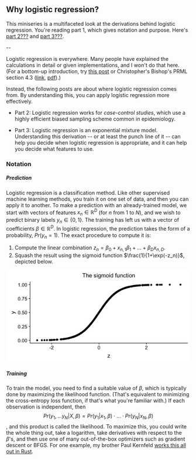 ## Why logistic regression?

This miniseries is a multifaceted look at the derivations behind logistic regression. You're reading part 1, which gives notation and purpose. Here's [part 2???](???) and [part 3???](???).

--

Logistic regression is everywhere. Many people have explained the calculations in detail or given implementations, and I won't do that here. (For a bottom-up introduction, try [this post](http://adit.io/posts/2016-03-13-Logistic-Regression.html) or Christopher's Bishop's PRML section 4.3 ([link](https://www.amazon.es/Pattern-Recognition-Learning-Information-Statistics/dp/0387310738), [pdf](http://users.isr.ist.utl.pt/~wurmd/Livros/school/Bishop%20-%20Pattern%20Recognition%20And%20Machine%20Learning%20-%20Springer%20%202006.pdf)).) 

Instead, the following posts are about where logistic regression comes from. By understanding this, you can apply logistic regression more effectively.

- Part 2: Logistic regression works for *case-control studies*, which use a highly efficient biased sampling scheme common in epidemiology. 

- Part 3: Logistic regression is an exponential mixture model. Understanding this derivation -- or at least the punch line of it -- can help you decide when logistic regression is appropriate, and it can help you decide what features to use. 
 

### Notation

##### Prediction

Logistic regression is a classification method. Like other supervised machine learning methods, you train it on one set of data, and then you can apply it to another. To make a prediction with an already-trained  model, we start with vectors of features $x_n\in \mathbb{R}^D$ (for $n$ from $1$ to $N$), and we wish to predict binary labels $y_n \in \{0, 1\}$. The training has left us with a vector of coefficients $\beta \in \mathbb R^D$. In logistic regression, the prediction takes the form of a probability, $Pr(y_n=1)$. The exact procedure to compute it is: 

1. Compute the linear combination $z_n = \beta_0 + x_{n,1}\beta_1 + ... + \beta_D x_{n,D}$.
2. Squash the result using the sigmoid function $\frac{1}{1+\exp(-z_n)}$, depicted below. 

![](sigmoid.png)

##### Training 

To train the model, you need to find a suitable value of $\beta$, which is typically done by maximizing the likelihood function. (That's equivalent to minimizing the cross-entropy loss function, if that's what you're familiar with.) If each observation is independent, then $$Pr(y_1, ... y_N | X, \beta) = Pr(y_1 | x_1, \beta) \cdot ... \cdot Pr(y_N | x_N, \beta)$$, and this product is called the likelihood. To maximize this, you could write the whole thing out, take a logarithm, take derivatives with respect to the $\beta$'s, and then use one of many out-of-the-box optimizers such as gradient descent or BFGS. For one example, my brother Paul Kernfeld [works this all out in Rust](https://paulkernfeld.com/2018/07/01/logistic-regression-in-rust.html). 
